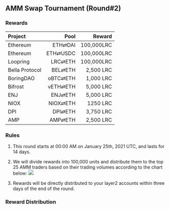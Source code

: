 ## AMM Swap Tournament (Round#2)

###  Rewards


| **Project** | **Pool** | **Reward** |
| :--- | ---: | ---: |
Ethereum | ETH⇄DAI  | 100,000LRC
Ethereum | ETH⇄USDC | 100,000LRC
Loopring | LRC⇄ETH | 100,000LRC
Bella Protocol | BEL⇄ETH |  2,500 LRC
BoringDAO | oBTC⇄ETH |  1,000 LRC
Bifrost | vETH⇄ETH |  5,000 LRC
ENJ | ENJ⇄ETH |  5,000 LRC
NIOX | NIOX⇄ETH |  1250 LRC
DPI | DPI⇄ETH |  3,750 LRC
AMP | AMP⇄ETH |  2,500 LRC




### Rules


1) This round starts at 00:00 AM on January 25th, 2021 UTC, and lasts for 14 days.

2) We will divide rewards into 100,000 units and distribute them to the top 25 AMM traders based on their trading volumes according to the chart below:
![](/markdown/images/program_2.png "")


3) Rewards will be directly distributed to your layer2 accounts within three days of the end of the round.

### Reward Distribution


